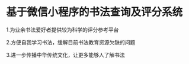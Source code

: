 # 基于微信小程序的书法查询及评分系统

1.为业余书法爱好者提供较为科学的评分参考平台   

2.方便自我学习书法，缓解目前书法教育资源欠缺的问题

3.进一步传播中华传统文化，让更多能够人了解书法

